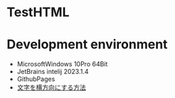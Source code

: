 # TestHTML
# Development environment
- MicrosoftWindows 10Pro 64Bit
- JetBrains intelij 2023.1.4
- GithubPages
- [文字を横方向にする方法](https://web-camp.io/magazine/archives/93069#:~:text=display%3A%20inline-block%E3%82%92%E4%BD%BF%E3%81%86%20display%3Aflex%E3%82%92%E4%BD%BF%E3%81%86%20%E7%96%91%E4%BC%BC%E8%A6%81%E7%B4%A0%3A%3Abefore%E3%82%92%E4%BD%BF%E3%81%86%20%E3%81%9D%E3%82%8C%E3%81%9E%E3%82%8C%E8%A6%8B%E3%81%A6%E3%81%84%E3%81%8D%E3%81%BE%E3%81%97%E3%82%87%E3%81%86%E3%80%82%20display%3A%20inline-block%E3%82%92%E4%BD%BF%E3%81%86%20display%3A,inline-block%E3%81%AF%E3%80%81%E8%A6%81%E7%B4%A0%E3%82%92%E3%82%A4%E3%83%B3%E3%83%A9%E3%82%A4%E3%83%B3%E3%83%96%E3%83%AD%E3%83%83%E3%82%AF%E3%81%AB%E3%81%99%E3%82%8B%E6%8C%87%E5%AE%9A%E3%81%A7%E3%81%99%E3%80%82%20%E3%83%96%E3%83%AD%E3%83%83%E3%82%AF%E8%A6%81%E7%B4%A0%E3%81%A8%E5%90%8C%E6%A7%98%E3%81%AB%E3%82%B5%E3%82%A4%E3%82%BA%E3%81%A8%E4%BD%99%E7%99%BD%E3%81%AE%E6%8C%87%E5%AE%9A%E3%81%8C%E3%81%A7%E3%81%8D%E3%82%8B%20%E4%B8%8A%E3%81%AB%E3%80%81%E6%94%B9%E8%A1%8C%E3%81%95%E3%82%8C%E3%81%9A%E3%80%81%E3%82%A4%E3%83%B3%E3%83%A9%E3%82%A4%E3%83%B3%E8%A6%81%E7%B4%A0%E3%81%AE%E3%82%88%E3%81%86%E3%81%AB%E6%A8%AA%E3%81%AB%E4%B8%A6%E3%81%B3%E3%81%BE%E3%81%99%E3%80%82%20%3Cdiv%20class%3D%22side-img%22%3E%3Cimg%20src%3D%22sample01.jpg%22%3E%3C%2Fdiv%3E%20%3Cp%20class%3D%22side-txt%22%3E%E8%A6%81%E7%B4%A0%E3%82%92%E3%82%A4%E3%83%B3%E3%83%A9%E3%82%A4%E3%83%B3%E3%83%96%E3%83%AD%E3%83%83%E3%82%AF%E3%81%AB%E6%8C%87%E5%AE%9A%E3%81%97%E3%81%A6%E3%80%81%E7%94%BB%E5%83%8F%E3%81%AE%E6%A8%AA%E3%81%AB%E6%96%87%E5%AD%97%E3%82%92%E7%BD%AE%E3%81%8F%3C%2Fp%3E)
